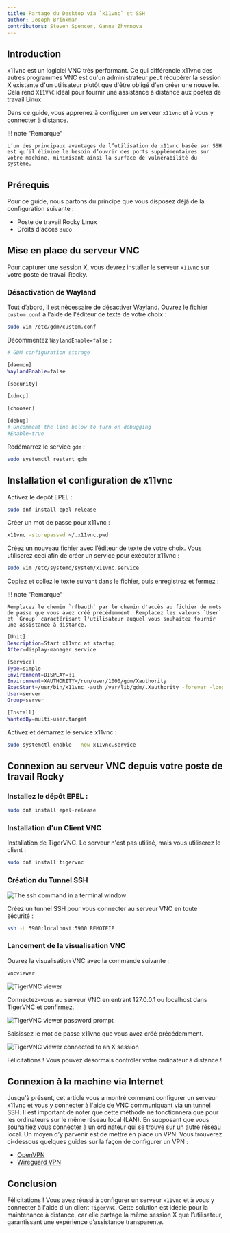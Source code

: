 ```yaml
---
title: Partage du Desktop via `x11vnc` et SSH
author: Joseph Brinkman
contributors: Steven Spencer, Ganna Zhyrnova
---
```


## Introduction

x11vnc est un logiciel VNC très performant. Ce qui différencie x11vnc des autres programmes VNC est qu'un administrateur peut récupérer la session X existante d'un utilisateur plutôt que d'être obligé d'en créer une nouvelle. Cela rend `X11VNC` idéal pour fournir une assistance à distance aux postes de travail Linux.

Dans ce guide, vous apprenez à configurer un serveur `x11vnc` et à vous y connecter à distance.

!!! note "Remarque"

```
L’un des principaux avantages de l’utilisation de x11vnc basée sur SSH est qu’il élimine le besoin d’ouvrir des ports supplémentaires sur votre machine, minimisant ainsi la surface de vulnérabilité du système.
```

## Prérequis

Pour ce guide, nous partons du principe que vous disposez déjà de la configuration suivante :

- Poste de travail Rocky Linux
- Droits d'accès `sudo`

## Mise en place du serveur VNC

Pour capturer une session X, vous devrez installer le serveur `x11vnc` sur votre poste de travail Rocky.

### Désactivation de Wayland

Tout d’abord, il est nécessaire de désactiver Wayland. Ouvrez le fichier `custom.conf` à l'aide de l'éditeur de texte de votre choix :

```bash
sudo vim /etc/gdm/custom.conf
```

Décommentez `WaylandEnable=false` :

```bash
# GDM configuration storage

[daemon]
WaylandEnable=false

[security]

[xdmcp]

[chooser]

[debug]
# Uncomment the line below to turn on debugging
#Enable=true
```

Redémarrez le service `gdm` :

```bash
sudo systemctl restart gdm
```

## Installation et configuration de x11vnc

Activez le dépôt EPEL :

```bash
sudo dnf install epel-release
```

Créer un mot de passe pour x11vnc :

```bash
x11vnc -storepasswd ~/.x11vnc.pwd
```

Créez un nouveau fichier avec l’éditeur de texte de votre choix. Vous utiliserez ceci afin de créer un service pour exécuter x11vnc :

```bash
sudo vim /etc/systemd/system/x11vnc.service
```

Copiez et collez le texte suivant dans le fichier, puis enregistrez et fermez :

!!! note "Remarque"

```
Remplacez le chemin `rfbauth` par le chemin d'accès au fichier de mots de passe que vous avez créé précédemment. Remplacez les valeurs `User` et `Group` caractérisant l'utilisateur auquel vous souhaitez fournir une assistance à distance.
```

```bash
[Unit]
Description=Start x11vnc at startup
After=display-manager.service

[Service]
Type=simple
Environment=DISPLAY=:1
Environment=XAUTHORITY=/run/user/1000/gdm/Xauthority
ExecStart=/usr/bin/x11vnc -auth /var/lib/gdm/.Xauthority -forever -loop -noxdamage -repeat -rfbauth /home/server/.x11vnc.pwd -rfbport 5900 -shared
User=server
Group=server

[Install]
WantedBy=multi-user.target
```

Activez et démarrez le service x11vnc :

```bash
sudo systemctl enable --now x11vnc.service
```

## Connexion au serveur VNC depuis votre poste de travail Rocky

### Installez le dépôt EPEL :

```bash
sudo dnf install epel-release
```

### Installation d'un Client VNC

Installation de TigerVNC. Le serveur n'est pas utilisé, mais vous utiliserez le client :

```bash
sudo dnf install tigervnc
```

### Création du Tunnel SSH

![The ssh command in a terminal window](images/x11vnc_plus_ssh_lan_images/vnc_ssh_tunnel.webp)

Créez un tunnel SSH pour vous connecter au serveur VNC en toute sécurité :

```bash
ssh -L 5900:localhost:5900 REMOTEIP
```

### Lancement de la visualisation VNC

Ouvrez la visualisation VNC avec la commande suivante :

```bash
vncviewer
```

![TigerVNC viewer](images/x11vnc_plus_ssh_lan_images/vnc_viewer.webp)

Connectez-vous au serveur VNC en entrant 127.0.0.1 ou localhost dans TigerVNC et confirmez.

![TigerVNC viewer password prompt](images/x11vnc_plus_ssh_lan_images/vnc_viewer_password.webp)

Saisissez le mot de passe x11vnc que vous avez créé précédemment.

![TigerVNC viewer connected to an X session](images/x11vnc_plus_ssh_lan_images/x11vnc_over_ssh_lan_conclusion.webp)

Félicitations ! Vous pouvez désormais contrôler votre ordinateur à distance !

## Connexion à la machine via Internet

Jusqu'à présent, cet article vous a montré comment configurer un serveur x11vnc et vous y connecter à l'aide de VNC communiquant via un tunnel SSH. Il est important de noter que cette méthode ne fonctionnera que pour les ordinateurs sur le même réseau local (LAN). En supposant que vous souhaitiez vous connecter à un ordinateur qui se trouve sur un autre réseau local. Un moyen d’y parvenir est de mettre en place un VPN. Vous trouverez ci-dessous quelques guides sur la façon de configurer un VPN :

- [OpenVPN](https://docs.rockylinux.org/guides/security/openvpn/)
- [Wireguard VPN](https://docs.rockylinux.org/guides/security/wireguard_vpn/)

## Conclusion

Félicitations ! Vous avez réussi à configurer un serveur `x11vnc` et à vous y connecter à l'aide d'un client `TigerVNC`. Cette solution est idéale pour la maintenance à distance, car elle partage la même session X que l’utilisateur, garantissant une expérience d’assistance transparente.
